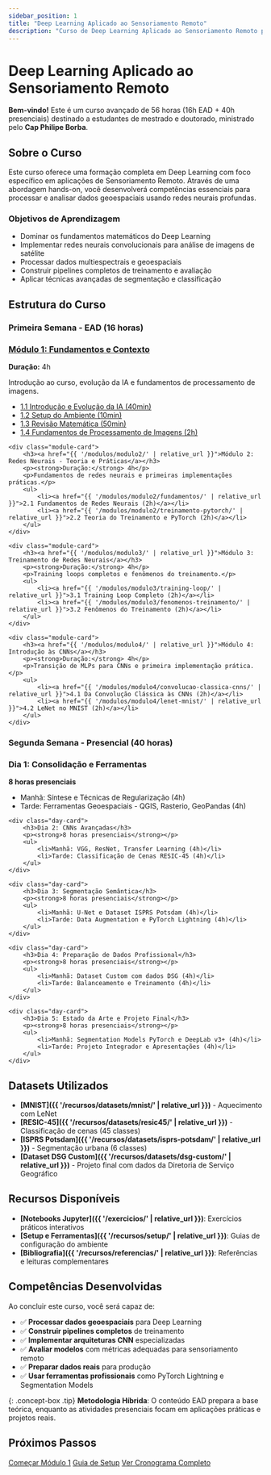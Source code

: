 ```yaml
---
sidebar_position: 1
title: "Deep Learning Aplicado ao Sensoriamento Remoto"
description: "Curso de Deep Learning Aplicado ao Sensoriamento Remoto para pós-graduação"
---
```


# Deep Learning Aplicado ao Sensoriamento Remoto

**Bem-vindo!** Este é um curso avançado de 56 horas (16h EAD + 40h presenciais) destinado a estudantes de mestrado e doutorado, ministrado pelo **Cap Philipe Borba**.

## Sobre o Curso

Este curso oferece uma formação completa em Deep Learning com foco específico em aplicações de Sensoriamento Remoto. Através de uma abordagem hands-on, você desenvolverá competências essenciais para processar e analisar dados geoespaciais usando redes neurais profundas.

### Objetivos de Aprendizagem

- Dominar os fundamentos matemáticos do Deep Learning
- Implementar redes neurais convolucionais para análise de imagens de satélite
- Processar dados multiespectrais e geoespaciais
- Construir pipelines completos de treinamento e avaliação
- Aplicar técnicas avançadas de segmentação e classificação

## Estrutura do Curso

### Primeira Semana - EAD (16 horas)

<div class="module-grid">
    <div class="module-card">
        <h3><a href="{{ '/modulos/modulo1/' | relative_url }}">Módulo 1: Fundamentos e Contexto</a></h3>
        <p><strong>Duração:</strong> 4h</p>
        <p>Introdução ao curso, evolução da IA e fundamentos de processamento de imagens.</p>
        <ul>
            <li><a href="{{ '/modulos/modulo1/1-intro' | relative_url }}">1.1 Introdução e Evolução da IA (40min)</a></li>
            <li><a href="{{ '/modulos/modulo1/2-setup' | relative_url }}">1.2 Setup do Ambiente (10min)</a></li>
            <li><a href="{{ '/modulos/modulo1/3-revisao_matematica' | relative_url }}">1.3 Revisão Matemática (50min)</a></li>
            <li><a href="{{ '/modulos/modulo1/4-fundamentos_proc_imagens' | relative_url }}">1.4 Fundamentos de Processamento de Imagens (2h)</a></li>
        </ul>
    </div>
    
    <div class="module-card">
        <h3><a href="{{ '/modulos/modulo2/' | relative_url }}">Módulo 2: Redes Neurais - Teoria e Práticas</a></h3>
        <p><strong>Duração:</strong> 4h</p>
        <p>Fundamentos de redes neurais e primeiras implementações práticas.</p>
        <ul>
            <li><a href="{{ '/modulos/modulo2/fundamentos/' | relative_url }}">2.1 Fundamentos de Redes Neurais (2h)</a></li>
            <li><a href="{{ '/modulos/modulo2/treinamento-pytorch/' | relative_url }}">2.2 Teoria do Treinamento e PyTorch (2h)</a></li>
        </ul>
    </div>
    
    <div class="module-card">
        <h3><a href="{{ '/modulos/modulo3/' | relative_url }}">Módulo 3: Treinamento de Redes Neurais</a></h3>
        <p><strong>Duração:</strong> 4h</p>
        <p>Training loops completos e fenômenos do treinamento.</p>
        <ul>
            <li><a href="{{ '/modulos/modulo3/training-loop/' | relative_url }}">3.1 Training Loop Completo (2h)</a></li>
            <li><a href="{{ '/modulos/modulo3/fenomenos-treinamento/' | relative_url }}">3.2 Fenômenos do Treinamento (2h)</a></li>
        </ul>
    </div>
    
    <div class="module-card">
        <h3><a href="{{ '/modulos/modulo4/' | relative_url }}">Módulo 4: Introdução às CNNs</a></h3>
        <p><strong>Duração:</strong> 4h</p>
        <p>Transição de MLPs para CNNs e primeira implementação prática.</p>
        <ul>
            <li><a href="{{ '/modulos/modulo4/convolucao-classica-cnns/' | relative_url }}">4.1 Da Convolução Clássica às CNNs (2h)</a></li>
            <li><a href="{{ '/modulos/modulo4/lenet-mnist/' | relative_url }}">4.2 LeNet no MNIST (2h)</a></li>
        </ul>
    </div>
</div>

### Segunda Semana - Presencial (40 horas)

<div class="schedule-grid">
    <div class="day-card">
        <h3>Dia 1: Consolidação e Ferramentas</h3>
        <p><strong>8 horas presenciais</strong></p>
        <ul>
            <li>Manhã: Síntese e Técnicas de Regularização (4h)</li>
            <li>Tarde: Ferramentas Geoespaciais - QGIS, Rasterio, GeoPandas (4h)</li>
        </ul>
    </div>
    
    <div class="day-card">
        <h3>Dia 2: CNNs Avançadas</h3>
        <p><strong>8 horas presenciais</strong></p>
        <ul>
            <li>Manhã: VGG, ResNet, Transfer Learning (4h)</li>
            <li>Tarde: Classificação de Cenas RESIC-45 (4h)</li>
        </ul>
    </div>
    
    <div class="day-card">
        <h3>Dia 3: Segmentação Semântica</h3>
        <p><strong>8 horas presenciais</strong></p>
        <ul>
            <li>Manhã: U-Net e Dataset ISPRS Potsdam (4h)</li>
            <li>Tarde: Data Augmentation e PyTorch Lightning (4h)</li>
        </ul>
    </div>
    
    <div class="day-card">
        <h3>Dia 4: Preparação de Dados Profissional</h3>
        <p><strong>8 horas presenciais</strong></p>
        <ul>
            <li>Manhã: Dataset Custom com dados DSG (4h)</li>
            <li>Tarde: Balanceamento e Treinamento (4h)</li>
        </ul>
    </div>
    
    <div class="day-card">
        <h3>Dia 5: Estado da Arte e Projeto Final</h3>
        <p><strong>8 horas presenciais</strong></p>
        <ul>
            <li>Manhã: Segmentation Models PyTorch e DeepLab v3+ (4h)</li>
            <li>Tarde: Projeto Integrador e Apresentações (4h)</li>
        </ul>
    </div>
</div>

## Datasets Utilizados

- **[MNIST]({{ '/recursos/datasets/mnist/' | relative_url }})** - Aquecimento com LeNet
- **[RESIC-45]({{ '/recursos/datasets/resic45/' | relative_url }})** - Classificação de cenas (45 classes)
- **[ISPRS Potsdam]({{ '/recursos/datasets/isprs-potsdam/' | relative_url }})** - Segmentação urbana (6 classes)
- **[Dataset DSG Custom]({{ '/recursos/datasets/dsg-custom/' | relative_url }})** - Projeto final com dados da Diretoria de Serviço Geográfico

## Recursos Disponíveis

- **[Notebooks Jupyter]({{ '/exercicios/' | relative_url }})**: Exercícios práticos interativos
- **[Setup e Ferramentas]({{ '/recursos/setup/' | relative_url }})**: Guias de configuração do ambiente
- **[Bibliografia]({{ '/recursos/referencias/' | relative_url }})**: Referências e leituras complementares

## Competências Desenvolvidas

Ao concluir este curso, você será capaz de:

- ✅ **Processar dados geoespaciais** para Deep Learning
- ✅ **Construir pipelines completos** de treinamento
- ✅ **Implementar arquiteturas CNN** especializadas
- ✅ **Avaliar modelos** com métricas adequadas para sensoriamento remoto
- ✅ **Preparar dados reais** para produção
- ✅ **Usar ferramentas profissionais** como PyTorch Lightning e Segmentation Models

{: .concept-box .tip}
**Metodologia Híbrida**: O conteúdo EAD prepara a base teórica, enquanto as atividades presenciais focam em aplicações práticas e projetos reais.

## Próximos Passos

<div class="action-buttons">
    <a href="{{ '/modulos/modulo1/' | relative_url }}" class="btn btn-primary">Começar Módulo 1</a>
    <a href="{{ '/recursos/setup-inicial/' | relative_url }}" class="btn btn-secondary">Guia de Setup</a>
    <a href="{{ '/cronograma/' | relative_url }}" class="btn btn-secondary">Ver Cronograma Completo</a>
</div>